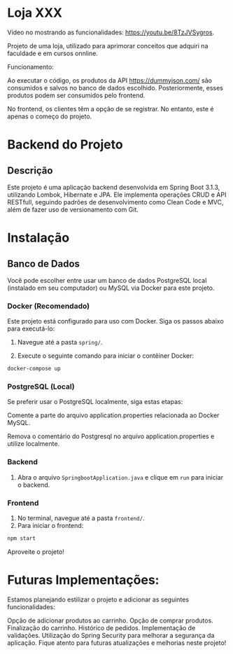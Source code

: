 # Loja XXX

Vídeo no mostrando as funcionalidades: https://youtu.be/8TzJVSygros.

Projeto de uma loja, utilizado para aprimorar conceitos que adquiri na faculdade e em cursos onnline.

Funcionamento:

Ao executar o código, os produtos da API https://dummyjson.com/ são consumidos e salvos no banco de dados escolhido. Posteriormente, esses produtos podem ser consumidos pelo frontend.

No frontend, os clientes têm a opção de se registrar. No entanto, este é apenas o começo do projeto.

# Backend do Projeto

## Descrição

Este projeto é uma aplicação backend desenvolvida em Spring Boot 3.1.3, utilizando Lombok, Hibernate e JPA. Ele implementa operações CRUD e API RESTfull, seguindo padrões de desenvolvimento como Clean Code e MVC, além de fazer uso de versionamento com Git.

# Instalação

## Banco de Dados

Você pode escolher entre usar um banco de dados PostgreSQL local (instalado em seu computador) ou MySQL via Docker para este projeto.

### Docker (Recomendado)

Este projeto está configurado para uso com Docker. Siga os passos abaixo para executá-lo:

1. Navegue até a pasta `spring/`.

2. Execute o seguinte comando para iniciar o contêiner Docker:

```bash
docker-compose up
```

### PostgreSQL (Local)

Se preferir usar o PostgreSQL localmente, siga estas etapas:

Comente a parte do arquivo application.properties relacionada ao Docker MySQL.

Remova o comentário do Postgresql no arquivo application.properties e utilize localmente.

### Backend

1. Abra o arquivo `SpringbootApplication.java` e clique em `run` para iniciar o backend.

### Frontend

1. No terminal, navegue até a pasta `frontend/`.
2. Para iniciar o frontend:

```bash
npm start
```

Aproveite o projeto!

# Futuras Implementações:

Estamos planejando estilizar o projeto e adicionar as seguintes funcionalidades:

Opção de adicionar produtos ao carrinho.
Opção de comprar produtos.
Finalização do carrinho.
Histórico de pedidos.
Implementação de validações.
Utilização do Spring Security para melhorar a segurança da aplicação.
Fique atento para futuras atualizações e melhorias neste projeto!
